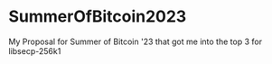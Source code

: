 # SummerOfBitcoin2023
My Proposal for Summer of Bitcoin '23 that got me into the top 3 for libsecp-256k1
